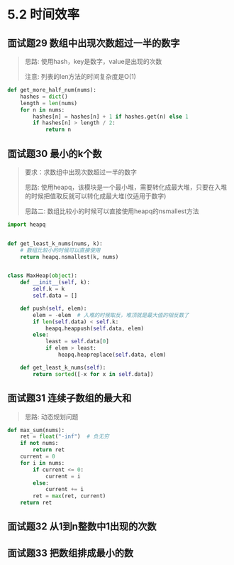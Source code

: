 # 5.2 时间效率

## 面试题29 数组中出现次数超过一半的数字
> 思路: 使用hash，key是数字，value是出现的次数
>
> 注意: 列表的len方法的时间复杂度是O(1)
>

```python
def get_more_half_num(nums):
    hashes = dict()
    length = len(nums)
    for n in nums:
        hashes[n] = hashes[n] + 1 if hashes.get(n) else 1
        if hashes[n] > length / 2:
            return n
```

## 面试题30 最小的k个数
> 要求：求数组中出现次数超过一半的数字
>
> 思路: 使用heapq，该模块是一个最小堆，需要转化成最大堆，只要在入堆的时候把值取反就可以转化成最大堆(仅适用于数字)
>
> 思路二: 数组比较小的时候可以直接使用heapq的nsmallest方法

```python
import heapq


def get_least_k_nums(nums, k):
    # 数组比较小的时候可以直接使用
    return heapq.nsmallest(k, nums)


class MaxHeap(object):
    def __init__(self, k):
        self.k = k
        self.data = []

    def push(self, elem):
        elem = -elem  # 入堆的时候取反，堆顶就是最大值的相反数了
        if len(self.data) < self.k:
            heapq.heappush(self.data, elem)
        else:
            least = self.data[0]
            if elem > least:
                heapq.heapreplace(self.data, elem)

    def get_least_k_nums(self):
        return sorted([-x for x in self.data])
```

## 面试题31 连续子数组的最大和
> 思路: 动态规划问题

```python
def max_sum(nums):
    ret = float("-inf")  # 负无穷
    if not nums:
        return ret
    current = 0
    for i in nums:
        if current <= 0:
            current = i
        else:
            current += i
        ret = max(ret, current)
    return ret
```

## 面试题32 从1到n整数中1出现的次数

## 面试题33 把数组排成最小的数
